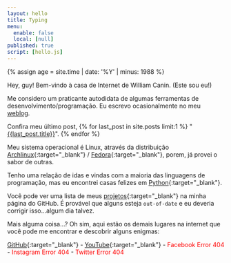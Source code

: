 ```yaml
---
layout: hello
title: Typing
menu:
  enable: false
  local: [null]
published: true
script: [hello.js]
---
```


{% assign age = site.time | date: '%Y' | minus: 1988 %}

Hey, guy! Bem-vindo à casa de Internet de William Canin. (Este sou eu!)

Me considero um praticante autodidata de algumas ferramentas de desenvolvimento/programação. Eu escrevo ocasionalmente no meu [weblog]({{site.url}}{{site.baseurl}}/blog/).

Confira meu último post, {% for last_post in site.posts limit:1 %}
"<a href="{{site.url}}{{site.baseurl}}{{last_post.url}}">{{last_post.title}}</a>". {% endfor %}

Meu sistema operacional é Linux, através da distribuição [Archlinux](https://archlinux.org){:target="_blank"} / [Fedora](https://getfedora.org/){:target="_blank"}, porem, já provei o sabor de outras.

Tenho uma relação de idas e vindas com a maioria das linguagens de programação, mas eu encontrei casas felizes em [Python](https://python.org/){:target="_blank"}.

Você pode ver uma lista de meus [projetos](https://github.com/williamcanin){:target="_blank"} na minha página do GitHub. É provável que alguns esteja `out-of-date` e eu deveria corrigir isso...algum dia talvez.

Mais alguma coisa...? Oh sim, aqui estão os demais lugares na internet que você pode me encontrar e descobrir alguns enigmas:

[GitHub](https://github.com/williamcanin){:target="_blank"} -
[YouTube](https://youtube.com/c/williamcanin){:target="_blank"} -
<span style="color: red;">Facebook Error 404</span> - <span style="color: red;">Instagram Error 404</span> - <span style="color: red;">Twitter Error 404</span>

<!-- "The pain that hurts me is the same as it teaches me." -->

